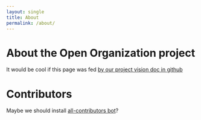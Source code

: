 ```yaml
---
layout: single
title: About
permalink: /about/
---
```


# About the Open Organization project

It would be cool if this page was fed [by our project vision doc in github](https://github.com/open-organization/governance/blob/master/project-and-community-description.md)

# Contributors

Maybe we should install [all-contributors bot](https://allcontributors.org/)?
